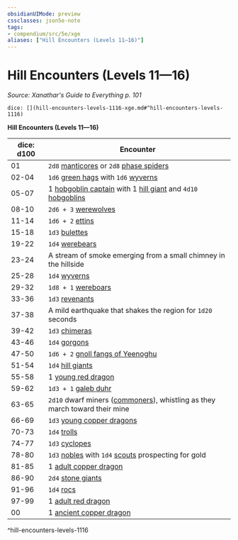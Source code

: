 ```yaml
---
obsidianUIMode: preview
cssclasses: json5e-note
tags:
- compendium/src/5e/xge
aliases: ["Hill Encounters (Levels 11—16)"]
---
```

# Hill Encounters (Levels 11—16)
*Source: Xanathar's Guide to Everything p. 101* 

`dice: [](hill-encounters-levels-1116-xge.md#^hill-encounters-levels-1116)`

**Hill Encounters (Levels 11—16)**

| dice: d100 | Encounter |
|------------|-----------|
| 01 | `2d8` [manticores](z_compendium/bestiary/monstrosity/manticore.md) or `2d8` [phase spiders](z_compendium/bestiary/monstrosity/phase-spider.md) |
| 02-04 | `1d6` [green hags](z_compendium/bestiary/fey/green-hag.md) with `1d6` [wyverns](z_compendium/bestiary/dragon/wyvern.md) |
| 05-07 | 1 [hobgoblin captain](z_compendium/bestiary/humanoid/hobgoblin-captain.md) with 1 [hill giant](z_compendium/bestiary/giant/hill-giant.md) and `4d10` [hobgoblins](z_compendium/bestiary/humanoid/hobgoblin.md) |
| 08-10 | `2d6 + 3` [werewolves](z_compendium/bestiary/humanoid/werewolf.md) |
| 11-14 | `1d6 + 2` [ettins](z_compendium/bestiary/giant/ettin.md) |
| 15-18 | `1d3` [bulettes](z_compendium/bestiary/monstrosity/bulette.md) |
| 19-22 | `1d4` [werebears](z_compendium/bestiary/humanoid/werebear.md) |
| 23-24 | A stream of smoke emerging from a small chimney in the hillside |
| 25-28 | `1d4` [wyverns](z_compendium/bestiary/dragon/wyvern.md) |
| 29-32 | `1d8 + 1` [wereboars](z_compendium/bestiary/humanoid/wereboar.md) |
| 33-36 | `1d3` [revenants](z_compendium/bestiary/undead/revenant.md) |
| 37-38 | A mild earthquake that shakes the region for `1d20` seconds |
| 39-42 | `1d3` [chimeras](z_compendium/bestiary/monstrosity/chimera.md) |
| 43-46 | `1d4` [gorgons](z_compendium/bestiary/monstrosity/gorgon.md) |
| 47-50 | `1d6 + 2` [gnoll fangs of Yeenoghu](z_compendium/bestiary/fiend/gnoll-fang-of-yeenoghu.md) |
| 51-54 | `1d4` [hill giants](z_compendium/bestiary/giant/hill-giant.md) |
| 55-58 | 1 [young red dragon](z_compendium/bestiary/dragon/young-red-dragon.md) |
| 59-62 | `1d3 + 1` [galeb duhr](z_compendium/bestiary/elemental/galeb-duhr.md) |
| 63-65 | `2d10` dwarf miners ([commoners](z_compendium/bestiary/humanoid/commoner.md)), whistling as they march toward their mine |
| 66-69 | `1d3` [young copper dragons](z_compendium/bestiary/dragon/young-copper-dragon.md) |
| 70-73 | `1d4` [trolls](z_compendium/bestiary/giant/troll.md) |
| 74-77 | `1d3` [cyclopes](z_compendium/bestiary/giant/cyclops.md) |
| 78-80 | `1d3` [nobles](z_compendium/bestiary/humanoid/noble.md) with `1d4` [scouts](z_compendium/bestiary/humanoid/scout.md) prospecting for gold |
| 81-85 | 1 [adult copper dragon](z_compendium/bestiary/dragon/adult-copper-dragon.md) |
| 86-90 | `2d4` [stone giants](z_compendium/bestiary/giant/stone-giant.md) |
| 91-96 | `1d4` [rocs](z_compendium/bestiary/monstrosity/roc.md) |
| 97-99 | 1 [adult red dragon](z_compendium/bestiary/dragon/adult-red-dragon.md) |
| 00 | 1 [ancient copper dragon](z_compendium/bestiary/dragon/ancient-copper-dragon.md) |
^hill-encounters-levels-1116